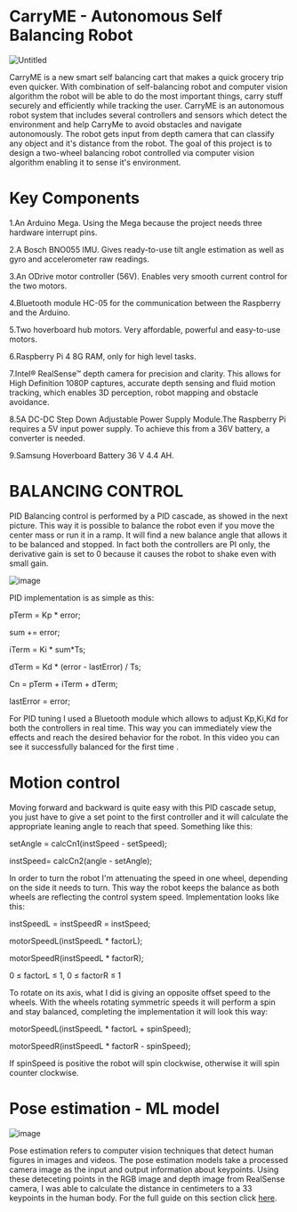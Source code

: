 # CarryME - Autonomous Self Balancing Robot 

![Untitled](https://user-images.githubusercontent.com/50642442/135082275-61aa604b-c46e-4383-885a-40e70179e4a5.jpg)

CarryME is a new smart self balancing cart that makes a quick grocery trip even quicker. With combination of self-balancing robot and computer vision algorithm the robot will be able to do the most important things, carry stuff securely and efficiently while tracking the user. 
CarryME is an autonomous robot system that includes several controllers and sensors which
detect the environment and help CarryMe to avoid obstacles and navigate autonomously.
The robot gets input from depth camera that can classify any object and it's distance from the robot.
The goal of this project is to design a two-wheel balancing robot controlled via computer vision algorithm enabling it to sense it's environment.

# Key Components

1.An Arduino Mega. Using the Mega because the project needs three hardware interrupt pins.

2.A Bosch BNO055 IMU. Gives ready-to-use tilt angle estimation as well as gyro and accelerometer raw readings.

3.An ODrive motor controller (56V). Enables very smooth current control for the two motors.

4.Bluetooth module HC-05 for the communication between the Raspberry and the Arduino.

5.Two hoverboard hub motors. Very affordable, powerful and easy-to-use motors.

6.Raspberry Pi 4 8G RAM, only for high level tasks.

7.Intel® RealSense™ depth camera for precision and clarity. This allows for High
 Definition 1080P captures, accurate depth sensing and fluid motion tracking, which enables 3D
 perception, robot mapping and obstacle avoidance.
 
8.5A DC-DC Step Down Adjustable Power Supply Module.The Raspberry Pi requires a 5V input power supply. To achieve this from a 36V battery, a
converter is needed.

9.Samsung Hoverboard Battery 36 V 4.4 AH. 

# BALANCING CONTROL 
PID
Balancing control is performed by a PID cascade, as showed in the next picture. 
This way it is possible to balance the robot even if you move the center mass or run it in a ramp. 
It will find a new balance angle that allows it to be balanced and stopped. 
In fact both the controllers are PI only, the derivative gain is set to 0 because it causes the robot to shake even with small gain.

![image](https://user-images.githubusercontent.com/50642442/134984028-422dd8f7-1184-43fa-a301-5dcd271db9a1.png)

PID implementation is as simple as this:

pTerm = Kp * error;

sum += error;

iTerm = Ki * sum*Ts;

dTerm = Kd * (error - lastError) / Ts;

Cn = pTerm + iTerm + dTerm;

lastError = error;

For PID tuning I used a Bluetooth module which allows to adjust Kp,Ki,Kd for both the controllers in real time. This way you can immediately view the effects and reach the desired behavior for the robot. In this video you can see it successfully balanced for the first time .

# Motion control
Moving forward and backward is quite easy with this PID cascade setup, you just have to give a set point to the first controller and it will calculate the appropriate leaning angle to reach that speed. Something like this:

setAngle = calcCn1(instSpeed - setSpeed);
  
instSpeed= calcCn2(angle - setAngle);

In order to turn the robot I'm attenuating the speed in one wheel, depending on the side it needs to turn. This way the robot keeps the balance as both wheels are reflecting the control system speed. Implementation looks like this:

 instSpeedL = instSpeedR = instSpeed;
 
 motorSpeedL(instSpeedL * factorL);
 
 motorSpeedR(instSpeedL * factorR); 
 
 0 ≤ factorL ≤ 1,     0 ≤ factorR ≤ 1  
 
To rotate on its axis, what I did is giving an opposite offset speed to the wheels. With the wheels rotating symmetric speeds it will perform a spin and stay balanced, completing the implementation it will look this way:

 motorSpeedL(instSpeedL * factorL + spinSpeed);
 
 motorSpeedR(instSpeedL * factorR - spinSpeed); 
 
 If spinSpeed is positive the robot will spin clockwise, otherwise it will spin counter clockwise.
 
 # Pose estimation - ML model
 
 ![image](https://user-images.githubusercontent.com/50642442/134986101-0bc2869a-da38-458b-af67-47df4e3b4681.png)
 
Pose estimation refers to computer vision techniques that detect human figures in images and videos. The pose estimation models take a processed camera image as the input and output information about keypoints. Using these deteceting points in the RGB image and depth image from RealSense camera, I was able to calculate the distance in centimeters to a 33 keypoints in the human body.
For the full guide on this section click [here](https://github.com/Razg93/Skeleton-Tracking-using-RealSense-depth-camera). 
 
